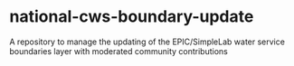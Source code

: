 # national-cws-boundary-update
A repository to manage the updating of the EPIC/SimpleLab water service boundaries layer with moderated community contributions

